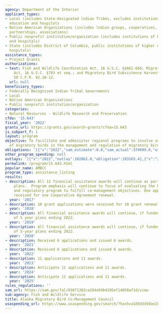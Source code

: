 ```yaml
---
agency: Department of the Interior
applicant_types:
- Local (includes State-designated lndian Tribes, excludes institutions of higher
  education and hospitals
- Native American Organizations (includes lndian groups, cooperatives, corporations,
  partnerships, associations)
- Public nonprofit institution/organization (includes institutions of higher education
  and hospitals)
- State (includes District of Columbia, public institutions of higher education and
  hospitals)
assistance_types:
- Project Grants
authorizations:
- text: Fish and Wildlife Coordination Act, 16 U.S.C. §§661-666; Migratory Bird Treaty
    Act, 16 U.S.C. §703 et seq.; and Migratory Bird Subsistence Harvest in Alaska
    50 C.F.R. 92.10-12.
  url: null
beneficiary_types:
- Federally Recognized Indian Tribal Governments
- Local
- Native American Organizations
- Public nonprofit institution/organization
categories:
- Natural Resources - Wildlife Research and Preservation
cfda: '15.643'
fiscal_year: '2022'
grants_url: https://grants.gov/search-grants?cfda=15.643
is_subpart_f: 1
layout: program
objective: To facilitate and administer regional programs to involve subsistence hunters
  of migratory birds in the management and regulation of migratory birds.
obligations: '[{"x":"2022","sam_estimate":0.0,"sam_actual":374999.0,"usa_spending_actual":339850.0},{"x":"2023","sam_estimate":0.0,"sam_actual":567331.0,"usa_spending_actual":434485.34},{"x":"2024","sam_estimate":520718.0,"sam_actual":0.0,"usa_spending_actual":547604.9}]'
other_program_spending: null
outlays: '[{"x":"2022","outlay":102862.0,"obligation":103165.4},{"x":"2023","outlay":309247.55,"obligation":938660.07},{"x":"2024","outlay":0.0,"obligation":125464.0}]'
permalink: /program/15.643.html
popular_name: AMBCC
program_type: assistance_listing
results:
- description: All 12 financial assistance awards will continue as part of the 5 year
    plans.  Program emphasis will continue to focus of evaluating the harvest surveys
    and regulatory program to fulfill co-management objectives. One application was
    received for one Cooperative Agreement renewal.
  year: '2017'
- description: 10 grant applications were received for 10 grant renewals.
  year: '2018'
- description: All financial assistance awards will continue, if funded, as a part
    of 5 year plans ending 2022.
  year: '2019'
- description: All financial assistance awards will continue, if funded, as a part
    of 5-year plans ending 2022.
  year: '2020'
- description: Received 6 applications and issued 6 awards.
  year: '2021'
- description: Received 6 applications and issued 6 awards.
  year: '2022'
- description: 11 applications and 11 awards.
  year: '2023'
- description: Anticipate 11 applications and 11 awards.
  year: '2024'
- description: Anticipate 11 applications and 11 awards.
  year: '2025'
rules_regulations: ''
sam_url: https://sam.gov/fal/83671302ca264a54b4295ef14058af1d/view
sub-agency: Fish and Wildlife Service
title: Alaska Migratory Bird Co-Management Council
usaspending_url: https://www.usaspending.gov/search/?hash=a1d5d3d50ae284f51e52b049410f0d33
---
```

